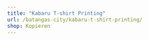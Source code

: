 ```yaml
---
title: "Kabaru T-shirt Printing"
url: /batangas-city/kabaru-t-shirt-printing/
shop: Kopieren
---
```

